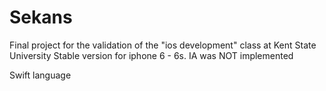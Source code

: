 # Sekans

Final project for the validation of the "ios development" class at Kent State University
Stable version for iphone 6 - 6s. 
IA was NOT implemented 

Swift language
